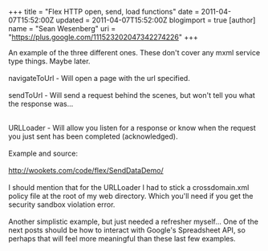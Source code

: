+++
title = "Flex HTTP open, send, load functions"
date = 2011-04-07T15:52:00Z
updated = 2011-04-07T15:52:00Z
blogimport = true 
[author]
	name = "Sean Wesenberg"
	uri = "https://plus.google.com/111523202047342274226"
+++

An example of the three different ones. These don't cover any mxml service type things. Maybe later.<br /><br />navigateToUrl - Will open a page with the url specified.<br /><br />sendToUrl - Will send a request behind the scenes, but won't tell you what the response was...<br /><br /><div style="margin-bottom: 0px; margin-left: 0px; margin-right: 0px; margin-top: 0px;">URLLoader - Will allow you listen for a response or know when the request you just sent has been completed (acknowledged).&nbsp;</div><div><br /></div>Example and source:<br /><br /><a href="http://wookets.com/code/flex/SendDataDemo/">http://wookets.com/code/flex/SendDataDemo/</a><br /><br />I should mention that for the URLLoader I had to stick a crossdomain.xml policy file at the root of my web directory. Which you'll need if you get the security sandbox violation error.<br /><br />Another simplistic example, but just needed a refresher myself... One of the next posts should be how to interact with Google's Spreadsheet API, so perhaps that will feel more meaningful than these last few examples.
